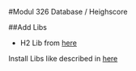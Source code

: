 #Modul 326 Database / Heighscore

##Add Libs 

- H2 Lib from [here](http://repo2.maven.org/maven2/com/h2database/h2/1.4.192/h2-1.4.192.jar)

Install Libs like described in [here](http://stackoverflow.com/a/24843914)